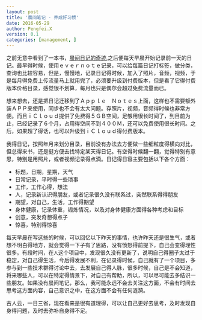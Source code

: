 ```yaml
---
layout: post
title: '晨间笔记 - 养成好习惯'
date: 2016-05-29
author: Pengfei.X
version: 0.1
categories: [management, ]
---
```


之前无意中看到了一本书，[晨间日记的奇迹](https://book.douban.com/subject/3744041/),之后便每天早晨开始记录前一天的日记。最早得时候，使用ｅｖｅｒｎｏｔｅ记录，可以给每篇日记打标签，做分类，查询也比较容易，但是，慢慢地，记录日记得时候，加入了照片，音频，视频，于是每月得免费上传流量马上就用完了，必须要升级到付费版本，但是看了它得付费版本价格目录，感觉很不划算，每月也只是偶尔会超过免费流量而已。

想来想去，还是把日记迁移到了Ａｐｐｌｅ　Ｎｏｔｅｓ上面，这样也不需要额外装ＡＰＰ来使用，同步也不会有太大问题。存照片，视频，音频得时候也非常方便。而且ｉＣｌｏｕｄ提供了免费得５ＧＢ空间，足够用很长时间了，到目前为止，已经记录了６个月，占用得空间不到４００Ｍ，还可以免费使用很长时间。之后，如果超了得话，也可以升级到ｉＣｌｏｕｄ得付费版本。

我得日记，按照年月来划分目录，目前没有办法去方便做一些细粒度得横向对比，但总得来书，还是挺方便去找特定某天得日记。有空得时候翻一翻，觉得特别有意思，特别是用照片，或者视频记录得点滴。日记得日容主要包括以下各个方面：

- 标题，日期，星期，天气
- 日常记录，平时得一些琐事
- 工作，工作心得，想法
- 人，记录新认识得朋友，或者记录很久没有联系过，突然联系得得朋友
- 期望，对自己，生活，工作得期望
- 身体健康，记录体重，锻炼情况，以及对身体健康方面得各种考虑和目标
- 创意，突发奇想得点子
- 惊喜，特别得惊喜

每天早晨在写这些的时候，可以回忆以下昨天的事情，也许昨天还是很生气，或者想不明白得地方，就会觉得一下子有了思路，没有愤怒得前提下，自己会变得理性很多。有段时间，在`人`这个项目中，发现很久没有更新了，说明自己得圈子太过于稳定，对自己得生活，今后得发展不利，在记录得时候，自己就有了一个项目，多参与到一些技术群得讨论中去，去发展自己得人脉，很多时候，自己是不会知道，将来哪些人，可以在特定得情景下，对自己有帮助，所以，可以尽可能去多结识一些朋友。如果没有晨间笔记，那么，我可能永远不会去关注这方面，不会有时间去思考这方面内容，自己意识之中，在这方面不会有任何涟漪。

古人云，一日三省，现在看来是很有道理得，可以让自己更好去思考，及时发现自身得问题，及时去弥补自身得不足。
